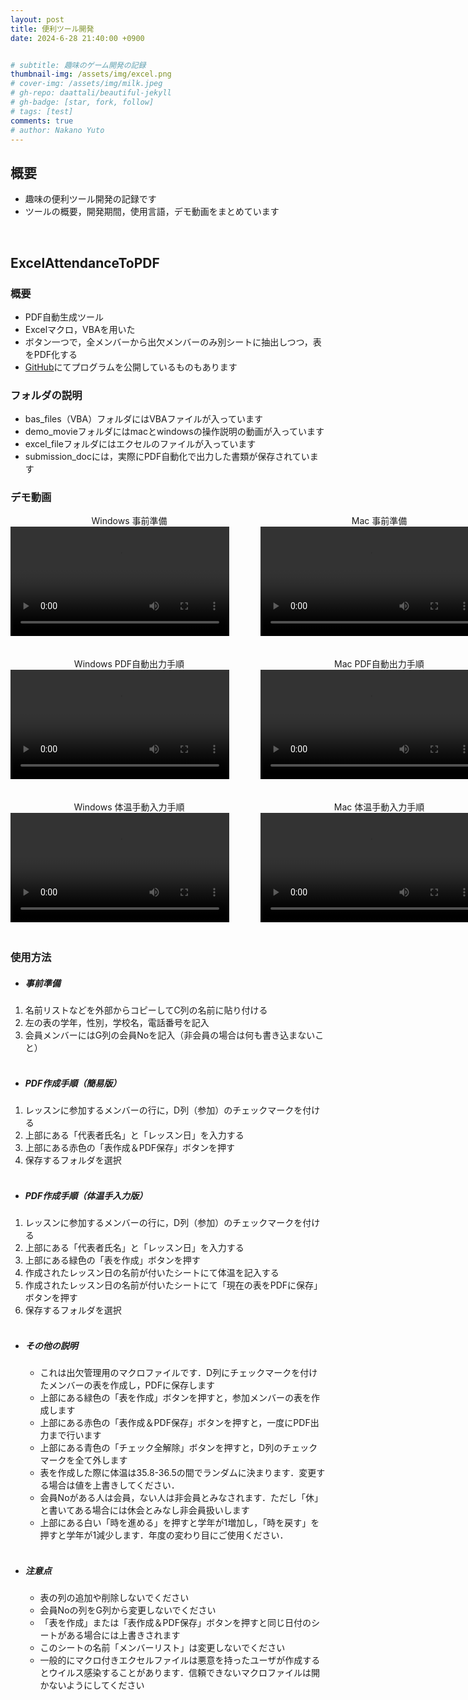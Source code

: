```yaml
---
layout: post
title: 便利ツール開発
date: 2024-6-28 21:40:00 +0900


# subtitle: 趣味のゲーム開発の記録
thumbnail-img: /assets/img/excel.png
# cover-img: /assets/img/milk.jpeg
# gh-repo: daattali/beautiful-jekyll
# gh-badge: [star, fork, follow]
# tags: [test]
comments: true
# author: Nakano Yuto
---
```


<!-- 写真や動画で箇条書きの点を表示させないためのクラス -->
<!-- 使用するところの先頭で <ul class="no-bullet"><li> を差し込む-->
<style>
  .no-bullet {
    list-style-type: none;
    padding: 0;
  }
  .no-bullet li {
    display: flex;
    align-items: center;
    margin-bottom: 10px;
  }
  .no-bullet video, .no-bullet img {
    margin-right: 10px;
  }
</style>

<!-- 箇条書きを横に表示するクラス -->
<!-- 使用する先頭に <ul class="horizontal-list"><li> -->
<style>
  .horizontal-list {
    display: flex;
    padding: 0;
    list-style-type: none;
  }
  .horizontal-list li {
    display: flex;
    flex-direction: column;
    align-items: center;
    margin-right: 20px;
  }
  .horizontal-list video, .horizontal-list img {
    margin-bottom: 10px;
  }
</style>


## 概要
* 趣味の便利ツール開発の記録です
* ツールの概要，開発期間，使用言語，デモ動画をまとめています

<br>

## ExcelAttendanceToPDF
### 概要
* PDF自動生成ツール
* Excelマクロ，VBAを用いた
* ボタン一つで，全メンバーから出欠メンバーのみ別シートに抽出しつつ，表をPDF化する
* [GitHub](https://github.com/nyutonn/ExcelAttendanceToPDF)にてプログラムを公開しているものもあります


### フォルダの説明
* bas_files（VBA）フォルダにはVBAファイルが入っています
* demo_movieフォルダにはmacとwindowsの操作説明の動画が入っています
* excel_fileフォルダにはエクセルのファイルが入っています
* submission_docには，実際にPDF自動化で出力した書類が保存されています

### デモ動画
<ul class="horizontal-list">
    <li>Windows 事前準備
    <ul class="no-bullet"><li>
        <video width="350" controls>
        <source src="/assets/movie/windows_事前準備.mp4" type="video/mp4">
        </video></li></ul>
    </li>
    <li>Mac 事前準備
        <ul class="no-bullet"><li>
        <video width="350" controls>
        <source src="/assets/movie/mac_事前準備.mp4" type="video/mp4">
        </video></li></ul>
    </li>
</ul>
<ul class="horizontal-list">
    <li>Windows PDF自動出力手順
    <ul class="no-bullet"><li>
        <video width="350" controls>
        <source src="/assets/movie/windows_PDF保存_簡易版.mp4" type="video/mp4">
        </video></li></ul>
    </li>
    <li>Mac PDF自動出力手順
        <ul class="no-bullet"><li>
        <video width="350" controls>
        <source src="/assets/movie/mac_PDF保存_簡易版.mp4" type="video/mp4">
        </video></li></ul>
    </li>
</ul>
<ul class="horizontal-list">
    <li>Windows 体温手動入力手順
    <ul class="no-bullet"><li>
        <video width="350" controls>
        <source src="/assets/movie/windows_PDF保存_体温手動版.mp4.mp4" type="video/mp4">
        </video></li></ul>
    </li>
    <li>Mac 体温手動入力手順
        <ul class="no-bullet"><li>
        <video width="350" controls>
        <source src="/assets/movie/mac_PDF保存_体温手動版.mp4" type="video/mp4">
        </video></li></ul>
    </li>
</ul>


### 使用方法


* ##### 事前準備
1. 名前リストなどを外部からコピーしてC列の名前に貼り付ける
2. 左の表の学年，性別，学校名，電話番号を記入
3. 会員メンバーにはG列の会員Noを記入（非会員の場合は何も書き込まないこと）
<br><br>

* ##### PDF作成手順（簡易版）
1. レッスンに参加するメンバーの行に，D列（参加）のチェックマークを付ける
2. 上部にある「代表者氏名」と「レッスン日」を入力する
3. 上部にある赤色の「表作成＆PDF保存」ボタンを押す
4. 保存するフォルダを選択
<br><br>

* ##### PDF作成手順（体温手入力版）
1. レッスンに参加するメンバーの行に，D列（参加）のチェックマークを付ける
2. 上部にある「代表者氏名」と「レッスン日」を入力する
3. 上部にある緑色の「表を作成」ボタンを押す
4. 作成されたレッスン日の名前が付いたシートにて体温を記入する
5. 作成されたレッスン日の名前が付いたシートにて「現在の表をPDFに保存」ボタンを押す
6. 保存するフォルダを選択
<br><br>

* ##### その他の説明
  * これは出欠管理用のマクロファイルです．D列にチェックマークを付けたメンバーの表を作成し，PDFに保存します
  * 上部にある緑色の「表を作成」ボタンを押すと，参加メンバーの表を作成します
  * 上部にある赤色の「表作成＆PDF保存」ボタンを押すと，一度にPDF出力まで行います
  * 上部にある青色の「チェック全解除」ボタンを押すと，D列のチェックマークを全て外します
  * 表を作成した際に体温は35.8-36.5の間でランダムに決まります．変更する場合は値を上書きしてください．
  * 会員Noがある人は会員，ない人は非会員とみなされます．ただし「休」と書いてある場合には休会とみなし非会員扱いします
  * 上部にある白い「時を進める」を押すと学年が1増加し，「時を戻す」を押すと学年が1減少します．年度の変わり目にご使用ください．
<br><br>

* ##### 注意点
  * 表の列の追加や削除しないでください
  * 会員Noの列をG列から変更しないでください
  * 「表を作成」または「表作成＆PDF保存」ボタンを押すと同じ日付のシートがある場合には上書きされます
  * このシートの名前「メンバーリスト」は変更しないでください
  * 一般的にマクロ付きエクセルファイルは悪意を持ったユーザが作成するとウイルス感染することがあります．信頼できないマクロファイルは開かないようにしてください